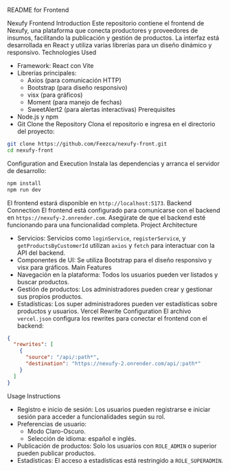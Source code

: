 README for Frontend

Nexufy Frontend
Introduction
Este repositorio contiene el frontend de Nexufy, una plataforma que conecta productores y proveedores de insumos, facilitando la publicación y gestión de productos. La interfaz está desarrollada en React y utiliza varias librerías para un diseño dinámico y responsivo.
Technologies Used
- Framework: React con Vite
- Librerías principales:
  - Axios (para comunicación HTTP)
  - Bootstrap (para diseño responsivo)
  - visx (para gráficos)
  - Moment (para manejo de fechas)
  - SweetAlert2 (para alertas interactivas)
Prerequisites
- Node.js y npm
- Git
Clone the Repository
Clona el repositorio e ingresa en el directorio del proyecto:
```bash
git clone https://github.com/Feezca/nexufy-front.git
cd nexufy-front
```
Configuration and Execution
Instala las dependencias y arranca el servidor de desarrollo:
```bash
npm install
npm run dev
```
El frontend estará disponible en `http://localhost:5173`.
Backend Connection
El frontend está configurado para comunicarse con el backend en `https://nexufy-2.onrender.com`. Asegúrate de que el backend esté funcionando para una funcionalidad completa.
Project Architecture
- Servicios: Servicios como `loginService`, `registerService`, y `getProductsByCustomerId` utilizan `axios` y `fetch` para interactuar con la API del backend.
- Componentes de UI: Se utiliza Bootstrap para el diseño responsivo y visx para gráficos.
Main Features
- Navegación en la plataforma: Todos los usuarios pueden ver listados y buscar productos.
- Gestión de productos: Los administradores pueden crear y gestionar sus propios productos.
- Estadísticas: Los super administradores pueden ver estadísticas sobre productos y usuarios.
Vercel Rewrite Configuration
El archivo `vercel.json` configura los rewrites para conectar el frontend con el backend:
```json
{
  "rewrites": [
    {
      "source": "/api/:path*",
      "destination": "https://nexufy-2.onrender.com/api/:path*"
    }
  ]
}
```
Usage Instructions
- Registro e inicio de sesión: Los usuarios pueden registrarse e iniciar sesión para acceder a funcionalidades según su rol.
- Preferencias de usuario:
  - Modo Claro-Oscuro.
  - Selección de idioma: español e inglés.
- Publicación de productos: Solo los usuarios con `ROLE_ADMIN` o superior pueden publicar productos.
- Estadísticas: El acceso a estadísticas está restringido a `ROLE_SUPERADMIN`.

